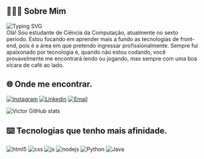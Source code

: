 ## 🧔🏼‍♂️ Sobre Mim
![Typing SVG](https://readme-typing-svg.demolab.com?font=Fira+Code&duration=3500&pause=1000&color=F7F7F7FF&vCenter=true&width=435&lines=Front-end+developer+%F0%9F%A7%91%F0%9F%8F%BC%E2%80%8D%F0%9F%92%BB%F0%9F%92%BB;Em+desenvolvimento%F0%9F%94%A7;Melhor+a+cada+dia+%F0%9F%93%88)
<br>
Olá! Sou estudante de Ciência da Computação, atualmente no sexto período. Estou focando em aprender mais a fundo as tecnologias de front-end, pois é a área em que pretendo ingressar profissionalmente. Sempre fui apaixonado por tecnologia e, quando não estou codando, você provavelmente me encontrará lendo ou jogando, mas sempre com uma boa xícara de café ao lado.
## 🌐 Onde me encontrar.
[![Instagram](https://img.shields.io/badge/Instagram-E4405F?style=for-the-badge&logo=instagram&logoColor=white)](https://www.instagram.com/imvictorariel/)
[![Linkedin](https://img.shields.io/badge/LinkedIn-0077B5?style=for-the-badge&logo=linkedin&logoColor=white)](https://www.linkedin.com/in/victor-lima-043b61286)
[![Email](https://img.shields.io/badge/Gmail-D14836?style=for-the-badge&logo=gmail&logoColor=white)](victorarielima@gmail.com) 
<br>

![ Victor GitHub stats](https://github-readme-stats.vercel.app/api?username=victorarielima&show_icons=true&theme=midnight-purple)
<br>
## ⌨️ Tecnologias que tenho mais afinidade.
<div style="display: inline_block">
  <img align="center" alt="html5" src="https://img.shields.io/badge/HTML5-E34F26?style=for-the-badge&logo=html5&logoColor=white" />
  <img align="center" alt="css" src="https://img.shields.io/badge/CSS3-1572B6?style=for-the-badge&logo=css3&logoColor=white" />
  <img align="center" alt="js" src="https://img.shields.io/badge/JavaScript-F7DF1E?style=for-the-badge&logo=javascript&logoColor=black" />
  <img align="center" alt="nodejs" src="https://img.shields.io/badge/Node.js-43853D?style=for-the-badge&logo=node.js&logoColor=white" />
  <img align="center" alt="Python" src= "https://img.shields.io/badge/Python-14354C?style=for-the-badge&logo=python&logoColor=white "/>
  <img align="center" alt="Java" src= "https://img.shields.io/badge/Java-ED8B00?style=for-the-badge&logo=openjdk&logoColor=white"/>
</div><br/>



